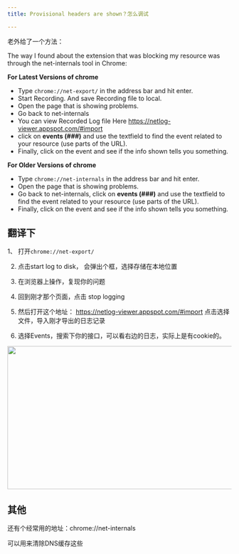 ```yaml
---
title: Provisional headers are shown？怎么调试

---
```

  <p>
    老外给了一个方法：
  </p>
  
  <p>
    The way I found about the extension that was blocking my resource was through the net-internals tool in Chrome:
  </p>
  
  <p>
    <strong>For Latest Versions of chrome</strong>
  </p>
  
  <ul>
    <li>
      Type <code>chrome://net-export/</code> in the address bar and hit enter.
    </li>
    <li>
      Start Recording. And save Recording file to local.
    </li>
    <li>
      Open the page that is showing problems.
    </li>
    <li>
      Go back to net-internals
    </li>
    <li>
      You can view Recorded Log file Here <a href="https://netlog-viewer.appspot.com/#import" rel="nofollow noreferrer">https://netlog-viewer.appspot.com/#import</a>
    </li>
    <li>
      click on <strong>events (###)</strong> and use the textfield to find the event related to your resource (use parts of the URL).
    </li>
    <li>
      Finally, click on the event and see if the info shown tells you something.
    </li>
  </ul>
  
  <p>
    <strong>For Older Versions of chrome</strong>
  </p>
  
  <ul>
    <li>
      Type <code>chrome://net-internals</code> in the address bar and hit enter.
    </li>
    <li>
      Open the page that is showing problems.
    </li>
    <li>
      Go back to net-internals, click on <strong>events (###)</strong> and use the textfield to find the event related to your resource (use parts of the URL).
    </li>
    <li>
      Finally, click on the event and see if the info shown tells you something.
    </li>
  </ul>
</div>

## 翻译下

1、 打开`chrome://net-export/`

2. 点击start log to disk， 会弹出个框，选择存储在本地位置

3. 在浏览器上操作，复现你的问题

4. 回到刚才那个页面，点击 stop logging

5. 然后打开这个地址： <a href="https://netlog-viewer.appspot.com/#import" rel="nofollow noreferrer">https://netlog-viewer.appspot.com/#import</a> 点击选择文件，导入刚才导出的日志记录

6. 选择Events，搜索下你的接口，可以看右边的日志，实际上是有cookie的。

<p id="bQaaklo">
  <img loading="lazy" class="alignnone wp-image-4928 shadow" src="https://haomou.oss-cn-beijing.aliyuncs.com/upload/2019/08/img_5d4cef33669d9.png?x-oss-process=image/quality,q_10/resize,m_lfit,w_200" data-src="https://haomou.oss-cn-beijing.aliyuncs.com/upload/2019/08/img_5d4cef33669d9.png?x-oss-process=image/format,webp" alt="" width="630" height="322" srcset="https://haomou.oss-cn-beijing.aliyuncs.com/upload/2019/08/img_5d4cef33669d9.png?x-oss-process=image/format,webp 2418w, https://haomou.oss-cn-beijing.aliyuncs.com/upload/2019/08/img_5d4cef33669d9.png?x-oss-process=image/quality,q_50/resize,m_fill,w_300,h_153/format,webp 300w, https://haomou.oss-cn-beijing.aliyuncs.com/upload/2019/08/img_5d4cef33669d9.png?x-oss-process=image/quality,q_50/resize,m_fill,w_768,h_393/format,webp 768w, https://haomou.oss-cn-beijing.aliyuncs.com/upload/2019/08/img_5d4cef33669d9.png?x-oss-process=image/quality,q_50/resize,m_fill,w_800,h_409/format,webp 800w" sizes="(max-width: 630px) 100vw, 630px" />
</p>

## 其他

还有个经常用的地址：chrome://net-internals

可以用来清除DNS缓存这些
